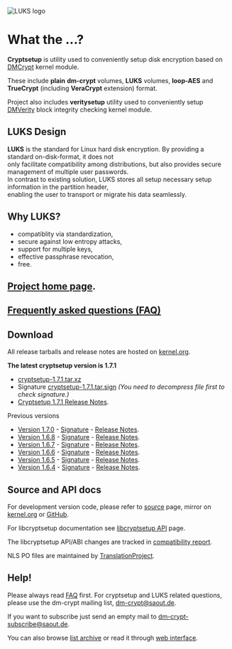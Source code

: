 ![LUKS logo](https://gitlab.com/cryptsetup/cryptsetup/wikis/luks-logo.png)

What the ...?
=============
**Cryptsetup** is utility used to conveniently setup disk encryption based
on [DMCrypt](https://gitlab.com/cryptsetup/cryptsetup/wikis/DMCrypt) kernel module.

These include **plain** **dm-crypt** volumes, **LUKS** volumes, **loop-AES**
and **TrueCrypt** (including **VeraCrypt** extension) format.

Project also includes **veritysetup** utility used to conveniently setup
[DMVerity](https://gitlab.com/cryptsetup/cryptsetup/wikis/DMVerity) block integrity checking kernel module.

LUKS Design
-----------
**LUKS** is the standard for Linux hard disk encryption. By providing a standard on-disk-format, it does not  
only facilitate compatibility among distributions, but also provides secure management of multiple user passwords.  
In contrast to existing solution, LUKS stores all setup necessary setup information in the partition header,  
enabling the user to transport or migrate his data seamlessly.

Why LUKS?
---------
 * compatiblity via standardization,
 * secure against low entropy attacks,
 * support for multiple keys,
 * effective passphrase revocation,
 * free.

[Project home page](https://gitlab.com/cryptsetup/cryptsetup/).
-----------------

[Frequently asked questions (FAQ)](https://gitlab.com/cryptsetup/cryptsetup/wikis/FrequentlyAskedQuestions)
--------------------------------

Download
--------
All release tarballs and release notes are hosted on [kernel.org](https://www.kernel.org/pub/linux/utils/cryptsetup/).

**The latest cryptsetup version is 1.7.1**
  * [cryptsetup-1.7.1.tar.xz](https://www.kernel.org/pub/linux/utils/cryptsetup/v1.7/cryptsetup-1.7.1.tar.xz)
  * Signature [cryptsetup-1.7.1.tar.sign](https://www.kernel.org/pub/linux/utils/cryptsetup/v1.7/cryptsetup-1.7.1.tar.sign)
    _(You need to decompress file first to check signature.)_
  * [Cryptsetup 1.7.1 Release Notes](https://www.kernel.org/pub/linux/utils/cryptsetup/v1.7/v1.7.1-ReleaseNotes).

Previous versions
 * [Version 1.7.0](https://www.kernel.org/pub/linux/utils/cryptsetup/v1.7/cryptsetup-1.7.0.tar.xz) -
   [Signature](https://www.kernel.org/pub/linux/utils/cryptsetup/v1.7/cryptsetup-1.7.0.tar.sign) -
   [Release Notes](https://www.kernel.org/pub/linux/utils/cryptsetup/v1.7/v1.7.0-ReleaseNotes).
 * [Version 1.6.8](https://www.kernel.org/pub/linux/utils/cryptsetup/v1.6/cryptsetup-1.6.8.tar.xz) -
   [Signature](https://www.kernel.org/pub/linux/utils/cryptsetup/v1.6/cryptsetup-1.6.8.tar.sign) -
   [Release Notes](https://www.kernel.org/pub/linux/utils/cryptsetup/v1.6/v1.6.8-ReleaseNotes).
 * [Version 1.6.7](https://www.kernel.org/pub/linux/utils/cryptsetup/v1.6/cryptsetup-1.6.7.tar.xz) -
   [Signature](https://www.kernel.org/pub/linux/utils/cryptsetup/v1.6/cryptsetup-1.6.7.tar.sign) -
   [Release Notes](https://www.kernel.org/pub/linux/utils/cryptsetup/v1.6/v1.6.7-ReleaseNotes).
 * [Version 1.6.6](https://www.kernel.org/pub/linux/utils/cryptsetup/v1.6/cryptsetup-1.6.6.tar.xz) -
   [Signature](https://www.kernel.org/pub/linux/utils/cryptsetup/v1.6/cryptsetup-1.6.6.tar.sign) -
   [Release Notes](https://www.kernel.org/pub/linux/utils/cryptsetup/v1.6/v1.6.6-ReleaseNotes).
 * [Version 1.6.5](https://www.kernel.org/pub/linux/utils/cryptsetup/v1.6/cryptsetup-1.6.5.tar.xz) -
   [Signature](https://www.kernel.org/pub/linux/utils/cryptsetup/v1.6/cryptsetup-1.6.5.tar.sign) -
   [Release Notes](https://www.kernel.org/pub/linux/utils/cryptsetup/v1.6/v1.6.5-ReleaseNotes).
 * [Version 1.6.4](https://www.kernel.org/pub/linux/utils/cryptsetup/v1.6/cryptsetup-1.6.4.tar.xz) -
   [Signature](https://www.kernel.org/pub/linux/utils/cryptsetup/v1.6/cryptsetup-1.6.4.tar.sign) -
   [Release Notes](https://www.kernel.org/pub/linux/utils/cryptsetup/v1.6/v1.6.4-ReleaseNotes).

Source and API docs
-------------------
For development version code, please refer to [source](https://gitlab.com/cryptsetup/cryptsetup/tree/master) page,
mirror on [kernel.org](https://git.kernel.org/cgit/utils/cryptsetup/cryptsetup.git/) or [GitHub](https://github.com/mbroz/cryptsetup).

For libcryptsetup documentation see [libcryptsetup API](https://gitlab.com/cryptsetup/cryptsetup/wikis/API/index.html) page.

The libcryptsetup API/ABI changes are tracked in [compatibility report](https://gitlab.com/cryptsetup/cryptsetup/wikis/ABI-tracker/timeline/libcryptsetup/index.html).

NLS PO files are maintained by [TranslationProject](http://translationproject.org/domain/cryptsetup.html).

Help!
-----
Please always read [FAQ](https://gitlab.com/cryptsetup/cryptsetup/wikis/FrequentlyAskedQuestions) first.
For cryptsetup and LUKS related questions, please use the dm-crypt mailing list, [dm-crypt@saout.de](mailto:dm-crypt@saout.de).

If you want to subscribe just send an empty mail to [dm-crypt-subscribe@saout.de](mailto:dm-crypt-subscribe@saout.de).

You can also browse [list archive](http://www.saout.de/pipermail/dm-crypt/) or read it through
[web interface](http://news.gmane.org/gmane.linux.kernel.device-mapper.dm-crypt).
